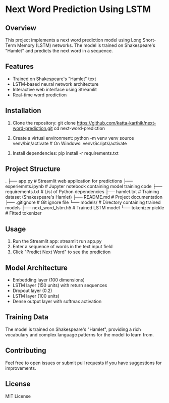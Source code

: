 # Next Word Prediction Using LSTM

## Overview
This project implements a next word prediction model using Long Short-Term Memory (LSTM) networks. The model is trained on Shakespeare's "Hamlet" and predicts the next word in a sequence.

## Features
- Trained on Shakespeare's "Hamlet" text
- LSTM-based neural network architecture
- Interactive web interface using Streamlit
- Real-time word prediction

## Installation
1. Clone the repository:
   git clone https://github.com/katta-karthik/next-word-prediction.git
   cd next-word-prediction

2. Create a virtual environment:
   python -m venv venv
   source venv/bin/activate  # On Windows: venv\Scripts\activate

3. Install dependencies:
   pip install -r requirements.txt

## Project Structure
.
├── app.py                 # Streamlit web application for predictions
├── experiemnts.ipynb     # Jupyter notebook containing model training code
├── requirements.txt      # List of Python dependencies
├── hamlet.txt           # Training dataset (Shakespeare's Hamlet)
├── README.md           # Project documentation
├── .gitignore         # Git ignore file
└── models/           # Directory containing trained models
    ├── next_word_lstm.h5    # Trained LSTM model
    └── tokenizer.pickle     # Fitted tokenizer

## Usage
1. Run the Streamlit app:
   streamlit run app.py
2. Enter a sequence of words in the text input field
3. Click "Predict Next Word" to see the prediction

## Model Architecture
- Embedding layer (100 dimensions)
- LSTM layer (150 units) with return sequences
- Dropout layer (0.2)
- LSTM layer (100 units)
- Dense output layer with softmax activation

## Training Data
The model is trained on Shakespeare's "Hamlet", providing a rich vocabulary and complex language patterns for the model to learn from.

## Contributing
Feel free to open issues or submit pull requests if you have suggestions for improvements.

## License
MIT License